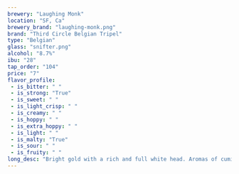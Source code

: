 ```yaml
---
brewery: "Laughing Monk"
location: "SF, Ca"
brewery_brand: "laughing-monk.png"
brand: "Third Circle Belgian Tripel"
type: "Belgian"
glass: "snifter.png"
alcohol: "8.7%"
ibu: "28"
tap_order: "104"
price: "7"
flavor_profile:
 - is_bitter: " "
 - is_strong: "True"
 - is_sweet: " "
 - is_light_crisp: " "
 - is_creamy: " "
 - is_hoppy: " "
 - is_extra_hoppy: " "
 - is_light: " "
 - is_malty: "True"
 - is_sour: " "
 - is_fruity: " "
long_desc: "Bright gold with a rich and full white head. Aromas of cumin and coriander with a slight toasted bread character."
---
```


